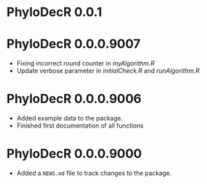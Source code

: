 # PhyloDecR 0.0.1

# PhyloDecR 0.0.0.9007

* Fixing incorrect round counter in *myAlgorithm.R*
* Update verbose parameter in *initialCheck.R* and *runAlgorithm.R*

# PhyloDecR 0.0.0.9006

* Added example data to the package.
* Finished first documentation of all functions

# PhyloDecR 0.0.0.9000

* Added a `NEWS.md` file to track changes to the package.

